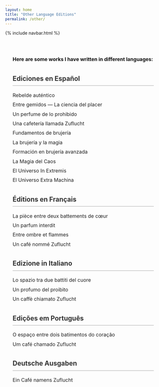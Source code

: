 ```yaml
---
layout: home
title: "Other Language Editions"
permalink: /other/
---
```


{% include navbar.html %}

<style>
.other-languages {
  max-width: 800px;
  margin: 2rem auto;
  padding: 1rem 1.5rem;
  font-family: 'Inter', sans-serif;
  line-height: 1.6;
}

.other-languages h2 {
  color: #333;
  border-bottom: 2px solid #ccc;
  padding-bottom: 0.3rem;
  margin-top: 2rem;
}

.other-languages ul {
  list-style-type: none;
  padding-left: 0;
}

.other-languages li {
  margin: 0.3rem 0;
}

.other-languages strong {
  color: #111;
}

.other-languages p, .other-languages li {
  font-size: 1rem;
  color: #222;
}

@media (max-width: 700px) {
  .other-languages {
    padding: 1rem;
  }
}
</style>

<div class="other-languages">

  <p><strong>Here are some works I have written in different languages:</strong></p>

  <h2>Ediciones en Español</h2>
  <ul>
    <li>Rebelde auténtico</li>
    <li>Entre gemidos — La ciencia del placer</li>
    <li>Un perfume de lo prohibido</li>
    <li>Una cafetería llamada Zuflucht</li>
    <li>Fundamentos de brujería</li>
    <li>La brujería y la magia</li>
    <li>Formación en brujería avanzada</li>
    <li>La Magia del Caos</li>
    <li>El Universo In Extremis</li>
    <li>El Universo Extra Machina</li>
  </ul>

  <h2>Éditions en Français</h2>
  <ul>
    <li>La pièce entre deux battements de cœur</li>
    <li>Un parfum interdit</li>
    <li>Entre ombre et flammes</li>
    <li>Un café nommé Zuflucht</li>
  </ul>

  <h2>Edizione in Italiano</h2>
  <ul>
    <li>Lo spazio tra due battiti del cuore</li>
    <li>Un profumo del proibito</li>
    <li>Un caffè chiamato Zuflucht</li>
  </ul>

  <h2>Edições em Português</h2>
  <ul>
    <li>O espaço entre dois batimentos do coração</li>
    <li>Um café chamado Zuflucht</li>
  </ul>

  <h2>Deutsche Ausgaben</h2>
  <ul>
    <li>Ein Café namens Zuflucht</li>
  </ul>

</div>


